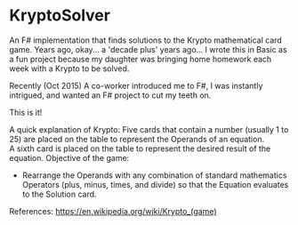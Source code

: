 # KryptoSolver
An F# implementation that finds solutions to the Krypto mathematical card game.
Years ago, okay... a 'decade plus' years ago... I wrote this in Basic as a fun project because my daughter was
bringing home homework each week with a Krypto to be solved.

Recently (Oct 2015) A co-worker introduced me to F#, I was instantly intrigued, and wanted an F# project to cut my teeth on.

This is it!

A quick explanation of Krypto:
  Five cards that contain a number (usually 1 to 25) are placed on the table to represent the Operands of an equation.  
  A sixth card is placed on the table to represent the desired result of the equation.
  Objective of the game:
  - Rearrange the Operands with any combination of standard mathematics Operators (plus, minus, times, and divide) so that the Equation evaluates to the Solution card.

  References:
  https://en.wikipedia.org/wiki/Krypto_(game)
